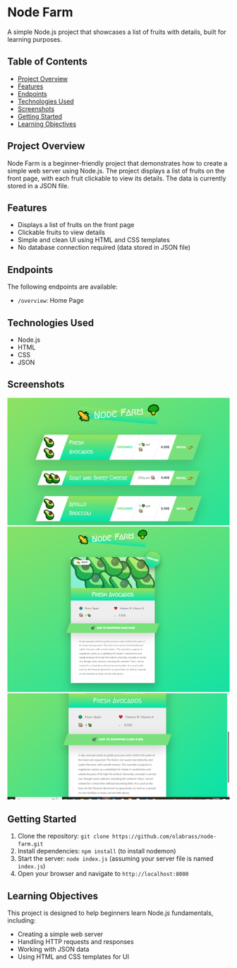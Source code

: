 # Node Farm

A simple Node.js project that showcases a list of fruits with details, built for learning purposes.

## Table of Contents

* [Project Overview](#project-overview)
* [Features](#features)
* [Endpoints](#endpoints)
* [Technologies Used](#technologies-used)
* [Screenshots](#screenshots)
* [Getting Started](#getting-started)
* [Learning Objectives](#learning-objectives)

## Project Overview

Node Farm is a beginner-friendly project that demonstrates how to create a simple web server using Node.js. The project displays a list of fruits on the front page, with each fruit clickable to view its details. The data is currently stored in a JSON file.

## Features

* Displays a list of fruits on the front page
* Clickable fruits to view details
* Simple and clean UI using HTML and CSS templates
* No database connection required (data stored in JSON file)

## Endpoints

The following endpoints are available:

* `/overview`: Home Page

## Technologies Used

* Node.js
* HTML
* CSS
* JSON

## Screenshots

![Screenshot 1](screenshots/home.PNG)
![Screenshot 2](screenshots/detail.png)
![Screenshot 3](screenshots/detail2.png)

## Getting Started

1. Clone the repository: `git clone https://github.com/olabrass/node-farm.git`
2. Install dependencies: `npm install` (to install nodemon)
3. Start the server: `node index.js` (assuming your server file is named `index.js`)
4. Open your browser and navigate to `http://localhost:8000` 

## Learning Objectives

This project is designed to help beginners learn Node.js fundamentals, including:

* Creating a simple web server
* Handling HTTP requests and responses
* Working with JSON data
* Using HTML and CSS templates for UI